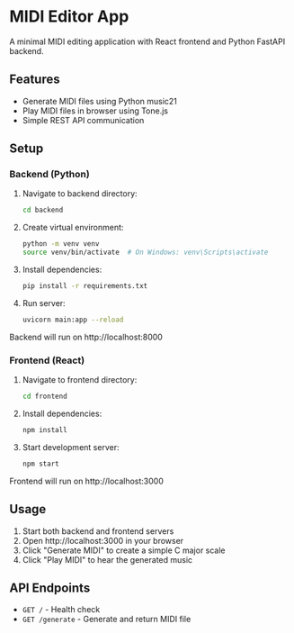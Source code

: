 # MIDI Editor App

A minimal MIDI editing application with React frontend and Python FastAPI backend.

## Features

- Generate MIDI files using Python music21
- Play MIDI files in browser using Tone.js
- Simple REST API communication

## Setup

### Backend (Python)

1. Navigate to backend directory:
   ```bash
   cd backend
   ```

2. Create virtual environment:
   ```bash
   python -m venv venv
   source venv/bin/activate  # On Windows: venv\Scripts\activate
   ```

3. Install dependencies:
   ```bash
   pip install -r requirements.txt
   ```

4. Run server:
   ```bash
   uvicorn main:app --reload
   ```

Backend will run on http://localhost:8000

### Frontend (React)

1. Navigate to frontend directory:
   ```bash
   cd frontend
   ```

2. Install dependencies:
   ```bash
   npm install
   ```

3. Start development server:
   ```bash
   npm start
   ```

Frontend will run on http://localhost:3000

## Usage

1. Start both backend and frontend servers
2. Open http://localhost:3000 in your browser
3. Click "Generate MIDI" to create a simple C major scale
4. Click "Play MIDI" to hear the generated music

## API Endpoints

- `GET /` - Health check
- `GET /generate` - Generate and return MIDI file